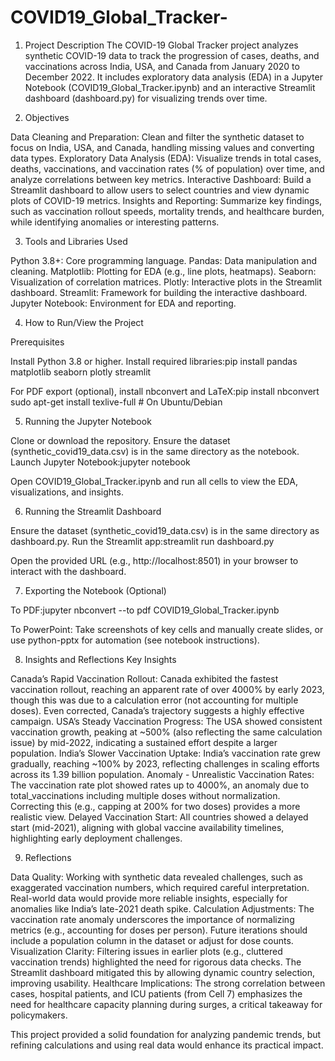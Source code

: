 # COVID19_Global_Tracker-

1) Project Description
The COVID-19 Global Tracker project analyzes synthetic COVID-19 data to track the progression of cases, deaths, and vaccinations across India, USA, and Canada from January 2020 to December 2022. It includes exploratory data analysis (EDA) in a Jupyter Notebook (COVID19_Global_Tracker.ipynb) and an interactive Streamlit dashboard (dashboard.py) for visualizing trends over time.


2) Objectives

Data Cleaning and Preparation: Clean and filter the synthetic dataset to focus on India, USA, and Canada, handling missing values and converting data types.
Exploratory Data Analysis (EDA): Visualize trends in total cases, deaths, vaccinations, and vaccination rates (% of population) over time, and analyze correlations between key metrics.
Interactive Dashboard: Build a Streamlit dashboard to allow users to select countries and view dynamic plots of COVID-19 metrics.
Insights and Reporting: Summarize key findings, such as vaccination rollout speeds, mortality trends, and healthcare burden, while identifying anomalies or interesting patterns.

3) Tools and Libraries Used

Python 3.8+: Core programming language.
Pandas: Data manipulation and cleaning.
Matplotlib: Plotting for EDA (e.g., line plots, heatmaps).
Seaborn: Visualization of correlation matrices.
Plotly: Interactive plots in the Streamlit dashboard.
Streamlit: Framework for building the interactive dashboard.
Jupyter Notebook: Environment for EDA and reporting.


4) How to Run/View the Project
   
Prerequisites

Install Python 3.8 or higher.
Install required libraries:pip install pandas matplotlib seaborn plotly streamlit


For PDF export (optional), install nbconvert and LaTeX:pip install nbconvert
sudo apt-get install texlive-full  # On Ubuntu/Debian



5) Running the Jupyter Notebook

Clone or download the repository.
Ensure the dataset (synthetic_covid19_data.csv) is in the same directory as the notebook.
Launch Jupyter Notebook:jupyter notebook


Open COVID19_Global_Tracker.ipynb and run all cells to view the EDA, visualizations, and insights.

6) Running the Streamlit Dashboard

Ensure the dataset (synthetic_covid19_data.csv) is in the same directory as dashboard.py.
Run the Streamlit app:streamlit run dashboard.py


Open the provided URL (e.g., http://localhost:8501) in your browser to interact with the dashboard.

7) Exporting the Notebook (Optional)

To PDF:jupyter nbconvert --to pdf COVID19_Global_Tracker.ipynb


To PowerPoint: Take screenshots of key cells and manually create slides, or use python-pptx for automation (see notebook instructions).

8) Insights and Reflections
Key Insights

Canada’s Rapid Vaccination Rollout: Canada exhibited the fastest vaccination rollout, reaching an apparent rate of over 4000% by early 2023, though this was due to a calculation error (not accounting for multiple doses). Even corrected, Canada’s trajectory suggests a highly effective campaign.
USA’s Steady Vaccination Progress: The USA showed consistent vaccination growth, peaking at ~500% (also reflecting the same calculation issue) by mid-2022, indicating a sustained effort despite a larger population.
India’s Slower Vaccination Uptake: India’s vaccination rate grew gradually, reaching ~100% by 2023, reflecting challenges in scaling efforts across its 1.39 billion population.
Anomaly - Unrealistic Vaccination Rates: The vaccination rate plot showed rates up to 4000%, an anomaly due to total_vaccinations including multiple doses without normalization. Correcting this (e.g., capping at 200% for two doses) provides a more realistic view.
Delayed Vaccination Start: All countries showed a delayed start (mid-2021), aligning with global vaccine availability timelines, highlighting early deployment challenges.

9) Reflections

Data Quality: Working with synthetic data revealed challenges, such as exaggerated vaccination numbers, which required careful interpretation. Real-world data would provide more reliable insights, especially for anomalies like India’s late-2021 death spike.
Calculation Adjustments: The vaccination rate anomaly underscores the importance of normalizing metrics (e.g., accounting for doses per person). Future iterations should include a population column in the dataset or adjust for dose counts.
Visualization Clarity: Filtering issues in earlier plots (e.g., cluttered vaccination trends) highlighted the need for rigorous data checks. The Streamlit dashboard mitigated this by allowing dynamic country selection, improving usability.
Healthcare Implications: The strong correlation between cases, hospital patients, and ICU patients (from Cell 7) emphasizes the need for healthcare capacity planning during surges, a critical takeaway for policymakers.

This project provided a solid foundation for analyzing pandemic trends, but refining calculations and using real data would enhance its practical impact.
